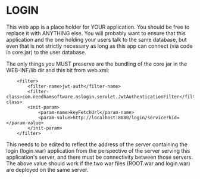 # LOGIN

This web app is a place holder for YOUR application. You should be free to replace it
with ANYTHING else. You will probably want to ensure that this application and the one
holding your users talk to the same database, but even that is not strictly necessary as
long as this app can connect (via code in core.jar) to the user database.

The only things you MUST preserve are the bundling of the core jar in the 
WEB-INF/lib dir and this bit from web.xml:

````
    <filter>
        <filter-name>jwt-auth</filter-name>
        <filter-class>com.needhamsoftware.nslogin.servlet.JwtAuthenticationFilter</filter-class>
        <init-param>
            <param-name>keyFetchUrl</param-name>
            <param-value>http://localhost:8080/login/service?kid=</param-value>
        </init-param>
    </filter>
````

This needs to be edited to reflect the address of the server containing
the login (login.war) application from the perspective of the server
serving this application's server, and there must be connectivity
between those servers. The above value should work if the two war
files (ROOT.war and login.war) are deployed on the same server.


